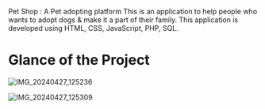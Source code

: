 Pet Shop : A Pet adopting platform
This is an application to help people who wants to adopt dogs & make it a part of their family. This application is developed using HTML, CSS, JavaScript, PHP, SQL.

# Glance of the Project

![IMG_20240427_125236](https://github.com/aman808334/Pet_Shop/assets/75126254/a5a67fa7-dcf1-4fa4-91e2-525c0eaac106)


![IMG_20240427_125309](https://github.com/aman808334/Pet_Shop/assets/75126254/ef0180d3-f909-4c32-8d44-2a7257db44c2)

